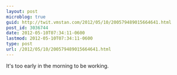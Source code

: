 ```yaml
---
layout: post
microblog: true
guid: http://twit.vmstan.com/2012/05/10/200579489015664641.html
post_id: 3036744
date: 2012-05-10T07:34:11-0600
lastmod: 2012-05-10T07:34:11-0600
type: post
url: /2012/05/10/200579489015664641.html
---
```

It's too early in the morning to be working.
